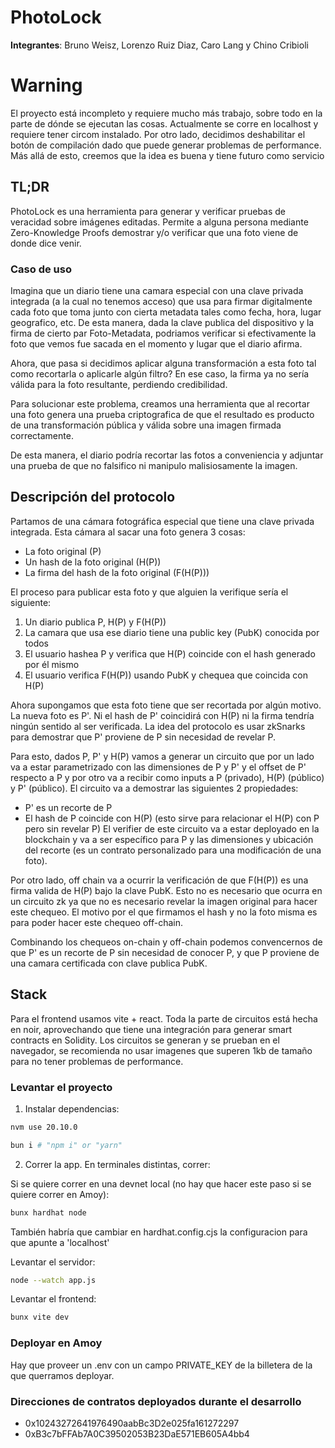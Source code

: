 # PhotoLock

**Integrantes**: Bruno Weisz, Lorenzo Ruiz Diaz, Caro Lang y Chino Cribioli

# Warning
El proyecto está incompleto y requiere mucho más trabajo, sobre todo en la parte de dónde se ejecutan las cosas. Actualmente se corre en localhost y requiere tener circom instalado. Por otro lado, decidimos deshabilitar el botón de compilación dado que puede generar problemas de performance. Más allá de esto, creemos que la idea es buena y tiene futuro como servicio

## TL;DR

PhotoLock es una herramienta para generar y verificar pruebas de veracidad sobre imágenes editadas. Permite a alguna persona mediante Zero-Knowledge Proofs demostrar y/o verificar que una foto viene de donde dice venir.

### Caso de uso

Imagina que un diario tiene una camara especial con una clave privada integrada (a la cual no tenemos acceso) que usa para firmar digitalmente cada foto que toma junto con cierta metadata tales como fecha, hora, lugar geografico, etc. De esta manera, dada la clave publica del dispositivo y la firma de cierto par Foto-Metadata, podriamos verificar si efectivamente la foto que vemos fue sacada en el momento y lugar que el diario afirma.

Ahora, que pasa si decidimos aplicar alguna transformación a esta foto tal como recortarla o aplicarle algún filtro? En ese caso, la firma ya no sería válida para la foto resultante, perdiendo credibilidad.

Para solucionar este problema, creamos una herramienta que al recortar una foto genera una prueba criptografica de que el resultado es producto de una transformación pública y válida sobre una imagen firmada correctamente.

De esta manera, el diario podría recortar las fotos a conveniencia y adjuntar una prueba de que no falsifico ni manipulo malisiosamente la imagen.

## Descripción del protocolo
Partamos de una cámara fotográfica especial que tiene una clave privada integrada. Esta cámara al sacar una foto genera 3 cosas:
* La foto original (P)
* Un hash de la foto original (H(P))
* La firma del hash de la foto original (F(H(P)))

El proceso para publicar esta foto y que alguien la verifique sería el siguiente:
1) Un diario publica P, H(P) y F(H(P))
2) La camara que usa ese diario tiene una public key (PubK) conocida por todos
3) El usuario hashea P y verifica que H(P) coincide con el hash generado por él mismo
4) El usuario verifica F(H(P)) usando PubK y chequea que coincida con H(P)

Ahora supongamos que esta foto tiene que ser recortada por algún motivo. La nueva foto es P'. Ni el hash de P' coincidirá con H(P) ni la firma tendría ningún sentido al ser verificada. La idea del protocolo es usar zkSnarks para demostrar que P' proviene de P sin necesidad de revelar P.

Para esto, dados P, P' y H(P) vamos a generar un circuito que por un lado va a estar parametrizado con las dimensiones de P y P' y el offset de P' respecto a P y por otro va a recibir como inputs a P (privado), H(P) (público) y P' (público). El circuito va a demostrar las siguientes 2 propiedades:
* P' es un recorte de P
* El hash de P coincide con H(P) (esto sirve para relacionar el H(P) con P pero sin revelar P)
  El verifier de este circuito va a estar deployado en la blockchain y va a ser específico para P y las dimensiones y ubicación del recorte (es un contrato personalizado para una modificación de una foto).

Por otro lado, off chain va a ocurrir la verificación de que F(H(P)) es una firma valida de H(P) bajo la clave PubK. Esto no es necesario que ocurra en un circuito zk ya que no es necesario revelar la imagen original para hacer este chequeo. El motivo por el que firmamos el hash y no la foto misma es para poder hacer este chequeo off-chain.

Combinando los chequeos on-chain y off-chain podemos convencernos de que P' es un recorte de P sin necesidad de conocer P, y que P proviene de una camara certificada con clave publica PubK.

## Stack

Para el frontend usamos vite + react.
Toda la parte de circuitos está hecha en noir, aprovechando que tiene una integración para generar smart contracts en Solidity.
Los circuitos se generan y se prueban en el navegador, se recomienda no usar imagenes que superen 1kb de tamaño para no tener problemas de performance. 


### Levantar el proyecto
1. Instalar dependencias:
```bash
nvm use 20.10.0
```
```bash
bun i # "npm i" or "yarn"
```

2. Correr la app. En terminales distintas, correr:

Si se quiere correr en una devnet local (no hay que hacer este paso si se quiere correr en Amoy):
```bash
bunx hardhat node
```
También habría que cambiar en hardhat.config.cjs la configuracion para que apunte a 'localhost'

Levantar el servidor:
```bash
node --watch app.js
```

Levantar el frontend:
```bash
bunx vite dev
```

### Deployar en Amoy
Hay que proveer un .env con un campo PRIVATE_KEY de la billetera de la que querramos deployar. 

### Direcciones de contratos deployados durante el desarrollo
* 0x10243272641976490aabBc3D2e025fa161272297
* 0xB3c7bFFAb7A0C39502053B23DaE571EB605A4bb4

